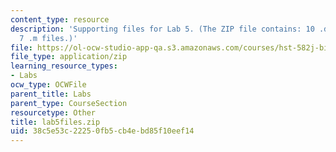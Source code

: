 ```yaml
---
content_type: resource
description: 'Supporting files for Lab 5. (The ZIP file contains: 10 .dat files and
  7 .m files.)'
file: https://ol-ocw-studio-app-qa.s3.amazonaws.com/courses/hst-582j-biomedical-signal-and-image-processing-spring-2007/38c5e53c22250fb5cb4ebd85f10eef14_lab5files.zip
file_type: application/zip
learning_resource_types:
- Labs
ocw_type: OCWFile
parent_title: Labs
parent_type: CourseSection
resourcetype: Other
title: lab5files.zip
uid: 38c5e53c-2225-0fb5-cb4e-bd85f10eef14
---
```

